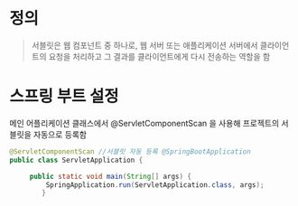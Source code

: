 # 정의

> 서블릿은 웹 컴포넌트 중 하나로, 웹 서버 또는 애플리케이션 서버에서 클라이언트의 요청을 처리하고 그 결과를 클라이언트에게 다시 전송하는 역할을 함

# 스프링 부트 설정

메인 어플리케이션 클래스에서 @ServletComponentScan 을 사용해 프로젝트의 서블릿을 자동으로 등록함
```java
@ServletComponentScan //서블릿 자동 등록 @SpringBootApplication  
public class ServletApplication {

     public static void main(String[] args) {
         SpringApplication.run(ServletApplication.class, args);
        }
```